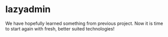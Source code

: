 # lazyadmin
We have hopefully learned something from previous project. Now it is time to start again with fresh, better suited technologies!
